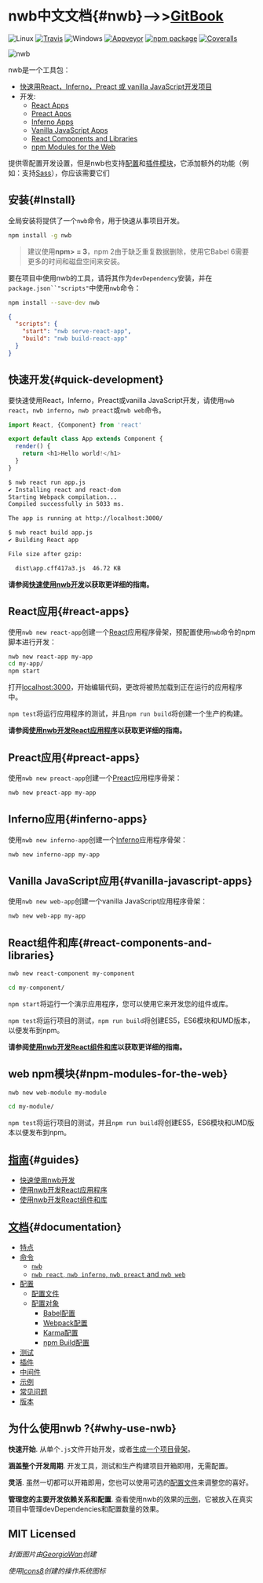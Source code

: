# nwb中文文档{#nwb}-->>[GitBook](https://kirk-wang.gitbooks.io/nwb-cn/content/#nwb)

![Linux](https://github.com/insin/nwb/blob/master/resources/linux.png) [![Travis][travis-badge]][travis]
![Windows](https://github.com/insin/nwb/blob/master/resources/windows.png) [![Appveyor][appveyor-badge]][appveyor]
[![npm package][npm-badge]][npm]
[![Coveralls][coveralls-badge]][coveralls]

![nwb](https://github.com/insin/nwb/raw/master/resources/cover.jpg)

nwb是一个工具包：

- [快速用React，Inferno，Preact 或 vanilla JavaScript开发项目](#quick-development)
- 开发:
  - [React Apps](#react-apps)
  - [Preact Apps](#preact-apps)
  - [Inferno Apps](#inferno-apps)
  - [Vanilla JavaScript Apps](#vanilla-javascript-apps)
  - [React Components and Libraries](#react-components-and-libraries)
  - [npm Modules for the Web](#npm-modules-for-the-web)

提供零配置开发设置，但是nwb也支持[配置](https://github.com/insin/nwb/blob/master/docs/Configuration.md#configuration)和[插件模块](https://github.com/insin/nwb/blob/master/docs/Plugins.md#plugins)，它添加额外的功能（例如：支持[Sass](http://sass-lang.com/)），你应该需要它们

## 安装{#Install}

全局安装将提供了一个`nwb`命令，用于快速从事项目开发。

```sh
npm install -g nwb
```

> 建议使用**npm> = 3**，npm 2由于缺乏重复数据删除，使用它Babel 6需要更多的时间和磁盘空间来安装。

要在项目中使用nwb的工具，请将其作为`devDependency`安装，并在`package.json``"scripts"`中使用`nwb`命令：

```sh
npm install --save-dev nwb
```
```json
{
  "scripts": {
    "start": "nwb serve-react-app",
    "build": "nwb build-react-app"
  }
}
```

## 快速开发{#quick-development}

要快速使用React，Inferno，Preact或vanilla JavaScript开发，请使用`nwb react`，`nwb inferno`，`nwb preact`或`nwb web`命令。

```js
import React, {Component} from 'react'

export default class App extends Component {
  render() {
    return <h1>Hello world!</h1>
  }
}
```
```sh
$ nwb react run app.js
✔ Installing react and react-dom
Starting Webpack compilation...
Compiled successfully in 5033 ms.

The app is running at http://localhost:3000/
```
```sh
$ nwb react build app.js
✔ Building React app

File size after gzip:

  dist\app.cff417a3.js  46.72 KB
```

**请参阅[快速使用nwb开发](/docs/guides/QuickDevelopment.md#quick-development-with-nwb)以获取更详细的指南。**

## React应用{#react-apps}

使用`nwb new react-app`创建一个[React](https://facebook.github.io/react/)应用程序骨架，预配置使用`nwb`命令的npm脚本进行开发：

```sh
nwb new react-app my-app
cd my-app/
npm start
```

打开[localhost:3000](http://localhost:3000)，开始编辑代码，更改将被热加载到正在运行的应用程序中。

`npm test`将运行应用程序的测试，并且`npm run build`将创建一个生产的构建。

**请参阅[使用nwb开发React应用程序](/docs/guides/QuickDevelopment.md#quick-development-with-nwb)以获取更详细的指南。**

## Preact应用{#preact-apps}

使用`nwb new preact-app`创建一个[Preact](https://preactjs.com/)应用程序骨架：

```sh
nwb new preact-app my-app
```

## Inferno应用{#inferno-apps}

使用`nwb new inferno-app`创建一个[Inferno](https://infernojs.org/)应用程序骨架：

```sh
nwb new inferno-app my-app
```

## Vanilla JavaScript应用{#vanilla-javascript-apps}

使用`nwb new web-app`创建一个vanilla JavaScript应用程序骨架：

```sh
nwb new web-app my-app
```

## React组件和库{#react-components-and-libraries}

```sh
nwb new react-component my-component

cd my-component/
```

`npm start`将运行一个演示应用程序，您可以使用它来开发您的组件或库。

`npm test`将运行项目的测试，`npm run build`将创建ES5，ES6模块和UMD版本，以便发布到npm。

**请参阅[使用nwb开发React组件和库](/docs/guides/ReactComponents.md#developing-react-components-and-libraries-with-nwb)以获取更详细的指南。**

## web npm模块{#npm-modules-for-the-web}

```sh
nwb new web-module my-module

cd my-module/
```

`npm test`将运行项目的测试，并且`npm run build`将创建ES5，ES6模块和UMD版本以便发布到npm。

## [指南](https://github.com/insin/nwb/tree/master/docs/guides#table-of-contents){#guides}

- [快速使用nwb开发](https://github.com/insin/nwb/blob/master/docs/guides/QuickDevelopment.md#quick-development-with-nwb)
- [使用nwb开发React应用程序](https://github.com/insin/nwb/blob/master/docs/guides/ReactApps.md#developing-react-apps-with-nwb)
- [使用nwb开发React组件和库](https://github.com/insin/nwb/blob/master/docs/guides/ReactComponents.md#developing-react-components-and-libraries-with-nwb)

## [文档](https://github.com/insin/nwb/tree/master/docs#table-of-contents){#documentation}

- [特点](https://github.com/insin/nwb/blob/master/docs/Features.md#features)
- [命令](https://github.com/insin/nwb/blob/master/docs/Commands.md#commands)
  - [`nwb`](https://github.com/insin/nwb/blob/master/docs/Commands.md#nwb)
  - [`nwb react`, `nwb inferno`, `nwb preact` and `nwb web`](https://github.com/insin/nwb/blob/master/docs/guides/QuickDevelopment.md#quick-development-with-nwb)
- [配置](https://github.com/insin/nwb/blob/master/docs/Configuration.md#configuration)
  - [配置文件](https://github.com/insin/nwb/blob/master/docs/Configuration.md#configuration-file)
  - [配置对象](https://github.com/insin/nwb/blob/master/docs/Configuration.md#configuration-object)
    - [Babel配置](https://github.com/insin/nwb/blob/master/docs/Configuration.md#babel-configuration)
    - [Webpack配置](https://github.com/insin/nwb/blob/master/docs/Configuration.md#webpack-configuration)
    - [Karma配置](https://github.com/insin/nwb/blob/master/docs/Configuration.md#karma-configuration)
    - [npm Build配置](https://github.com/insin/nwb/blob/master/docs/Configuration.md#npm-build-configuration)
- [测试](https://github.com/insin/nwb/blob/master/docs/Testing.md#testing)
- [插件](https://github.com/insin/nwb/blob/master/docs/Plugins.md#plugins)
- [中间件](https://github.com/insin/nwb/blob/master/docs/Middleware.md#middleware)
- [示例](https://github.com/insin/nwb/blob/master/docs/Examples.md#examples)
- [常见问题](https://github.com/insin/nwb/blob/master/docs/FAQ.md#frequently-asked-questions)
- [版本](https://github.com/insin/nwb/blob/master/docs/Versioning.md#versioning)

## 为什么使用nwb ?{#why-use-nwb}

**快速开始**. 从单个`.js`文件开始开发，或者[生成一个项目骨架](https://github.com/insin/nwb/blob/master/docs/Commands.md#new)。

**涵盖整个开发周期**. 开发工具，测试和生产构建项目开箱即用，无需配置。

**灵活**. 虽然一切都可以开箱即用，您也可以使用可选的[配置文件](https://github.com/insin/nwb/blob/master/docs/Configuration.md#configuration-file)来调整您的喜好。

**管理您的主要开发依赖关系和配置**. 查看使用nwb的效果的[示例](https://github.com/insin/react-yelp-clone/compare/master...nwb)，它被放入在真实项目中管理devDependencies和配置数量的效果。

## MIT Licensed

*封面图片由[GeorgioWan](https://github.com/GeorgioWan)创建*

*使用[Icons8](https://icons8.com/)创建的操作系统图标*

[travis-badge]: https://img.shields.io/travis/insin/nwb/master.png?style=flat-square
[travis]: https://travis-ci.org/insin/nwb

[appveyor-badge]: https://img.shields.io/appveyor/ci/insin/nwb/master.png?style=flat-square
[appveyor]: https://ci.appveyor.com/project/insin/nwb

[npm-badge]: https://img.shields.io/npm/v/nwb.png?style=flat-square
[npm]: https://www.npmjs.org/package/nwb

[coveralls-badge]: https://img.shields.io/coveralls/insin/nwb/master.png?style=flat-square
[coveralls]: https://coveralls.io/github/insin/nwb